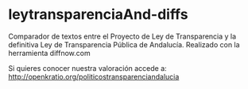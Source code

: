 leytransparenciaAnd-diffs
=========================

Comparador de textos entre el Proyecto de Ley de Transparencia y la definitiva Ley de Transparencia Pública de Andalucía. 
Realizado con la herramienta diffnow.com

Si quieres conocer nuestra valoración accede a: <a href="http://openkratio.org/politicostransparenciandalucia">http://openkratio.org/politicostransparenciandalucia</a>
